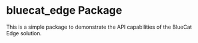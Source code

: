 # bluecat_edge Package

This is a simple package to demonstrate the API capabilities of the BlueCat Edge solution.